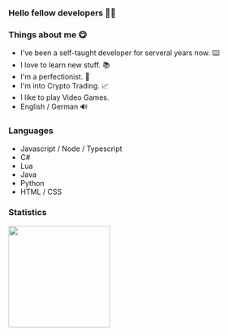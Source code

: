 ### Hello fellow developers 👋🙂

### Things about me 😋
- I've been a self-taught developer for serveral years now. ⌨️
- I love to learn new stuff. 📚
- I'm a perfectionist. 💯
- I'm into Crypto Trading. 📈
- I like to play Video Games.
- English / German 🔊

### Languages
- Javascript / Node / Typescript
- C#
- Lua
- Java
- Python
- HTML / CSS

### Statistics
<a href="https://github.com/FrankoFM">
  <img height="200em" src="https://github-readme-stats-eight-theta.vercel.app/api?username=frankofm&show_icons=true&theme=gotham&include_all_commits=true&count_private=true" />
  <!--<img height="120em" src="https://github-readme-stats-eight-theta.vercel.app/api/top-langs?username=frankofm&theme=gotham&layout=compact" />-->
</a>
